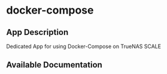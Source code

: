 # docker-compose

## App Description

Dedicated App for using Docker-Compose on TrueNAS SCALE

## Available Documentation

